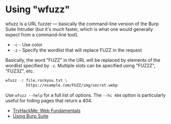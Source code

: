 # Using "wfuzz"

wfuzz is a URL fuzzer — basically the command-line version of the Burp Suite Intruder (but it's *much* faster, which is what one would generally expect from a command-line tool).

* `-c` - Use color
* `-z` - Specify the wordlist that will replace FUZZ in the request

Basically, the word "FUZZ" in the URL will be replaced by elements of the wordlist specified by `-z`. Multiple slots can be specified using "FUZ2Z", "FUZ3Z", etc.

```bash
wfuzz -z file,rockyou.txt \
         https://example.com/FUZZ/img/secret.webp
```

Use `wfuzz --help` for a full list of options. The `--hc 404` option is particularly useful for hiding pages that return a 404.

* [TryHackMe: Web Fundamentals](https://tryhackme.com/path/outline/web)
* [Using Burp Suite](./Using%20Burp%20Suite.md)
